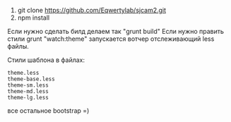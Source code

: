 1) git clone https://github.com/Eqwertylab/sjcam2.git
2) npm install

Если нужно сделать билд делаем так "grunt build"
Если нужно править стили grunt "watch:theme" запускается вотчер отслеживающий less файлы. 

Стили шаблона в файлах:

	theme.less
	theme-base.less
	theme-sm.less
	theme-md.less
	theme-lg.less
	
все остальное bootstrap =)
  